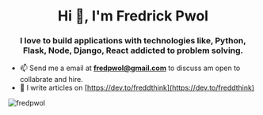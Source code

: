 
<h1 align="center">Hi 👋, I'm Fredrick Pwol</h1>
<h3 align="center"> I love to build applications with technologies like, Python, Flask, Node, Django, React addicted to problem solving.</h3>

- 📫 Send me a email at **fredpwol@gmail.com** to discuss am open to collabrate and hire.
- 📝 I write articles on [https://dev.to/freddthink](https://dev.to/freddthink)

<p align="left"> <img src="https://komarev.com/ghpvc/?username=fredpwol" alt="fredpwol" /> </p>
